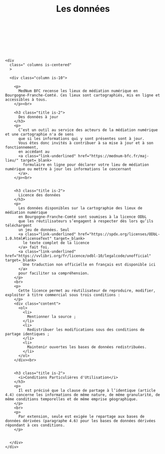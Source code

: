 <style>

  .top-section{
    display: flex;
    flex-direction: column;
    align-items: center;
    padding:3em 0 3em 0 ;
  }
  .bfc-title {
    margin-bottom : 0 !important;
    padding: 1em 0 1em 0;
  }
  .bfc-title-background{
    background-image: url('https://raw.githubusercontent.com/co-demos/BFC-ternum/master/illustrations/fonds-mediation-1024x384.jpg');
    background-repeat: no-repeat;
    background-attachment: fixed;
    background-size: cover;
    margin-bottom: 4em;
  }
  .BFC-divider {
    background-color: #ff4646;
    height: 1px;
  }
</style>


<div id="less-donnes">

  <div
    class="top-section bfc-title-background"
    >
    <br>
    <h1 
      class="title bfc-title is-1 has-text-centered has-text-white"
    >
      Les données
    </h1>
    <br>
  </div>

  <section id="intro" class="container">

    <div
      class=" columns is-centered" 
      >

      <div class="column is-10">

        <p>
          MedNum BFC recense les lieux de médiation numérique en Bourgogne-Franche-Comté. Ces lieux sont cartographiés, mis en ligne et accessibles à tous.
        </p><br>

        <h3 class="title is-2">
          Des données à jour
        </h3>
        <p>
          C’est un outil au service des acteurs de la médiation numérique et une cartographie n'a de sens 
          que si les informations qui y sont présentes sont à jour. 
          Vous êtes donc invités à contribuer à sa mise à jour et à son fonctionnement, 
          en accédant au 
          <a class="link-underlined" href="https://mednum-bfc.fr/maj-lieu/" target=_blank>
            formulaire en ligne pour déclarer votre lieu de médiation numérique ou mettre à jour les informations le concernant
          </a>.
        </p><br>


        <h3 class="title is-2">
          Licence des données
        </h3>
        <p>
          Les données disponibles sur la cartographie des lieux de médiation numérique 
          en Bourgogne-Franche-Comté sont soumises à la licence ODbL 
          que les réutilisateurs s’engagent à respecter dès lors qu’ils téléchargent 
          un jeu de données. Seul 
          <a class="link-underlined" href="https://spdx.org/licenses/ODbL-1.0.html#licenseText" target=_blank>
            le texte complet de la licence
          </a> fait foi. 
          <a class="link-underlined" href="https://vvlibri.org/fr/licence/odbl-10/legalcode/unofficial" target=_blank>
            Une traduction non officielle en français est disponible ici
          </a> 
          pour faciliter sa compréhension.
        </p>
        <br>
        <p>
          Cette licence permet au réutilisateur de reproduire, modifier, exploiter à titre commercial sous trois conditions :
        </p>
        <div class="content">
          <ol>
            <li>
              Mentionner la source ;
            </li>
            <li>
              Redistribuer les modifications sous des conditions de partage identiques ;
            </li>
            <li>
              Maintenir ouvertes les bases de données redistribuées.
            </li>
          </ol>
        </div><br>


        <h3 class="title is-2">
          <i>Conditions Particulières d'Utilisation</i>
        </h3>
        <p>
          Il est précisé que la clause de partage à l’identique (article 4.4) concerne les informations de même nature, de même granularité, de même conditions temporelles et de même emprise géographique.
        </p>
        <br>
        <p>
          Par extension, seule est exigée le repartage aux bases de données dérivées (paragraphe 4.6) pour les bases de données dérivées répondant à ces conditions.
        </p>


      </div>
    </div>

  </section>


  <br>
  <br>
  <br>
  <br>





</div>
